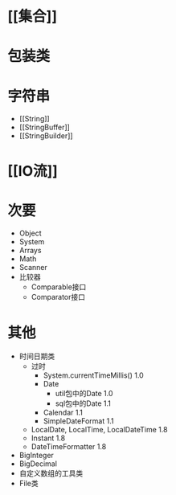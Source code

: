 
# [[集合]]

# 包装类

# 字符串

- [[String]]
- [[StringBuffer]]
- [[StringBuilder]]

# [[IO流]]

# 次要

- Object
- System
- Arrays
- Math
- Scanner
- 比较器
	- Comparable接口
	- Comparator接口

# 其他

- 时间日期类
	- 过时
		- System.currentTimeMillis() 1.0
		- Date
			- util包中的Date 1.0
			- sql包中的Date 1.1
		- Calendar 1.1
		- SimpleDateFormat 1.1
	- LocalDate, LocalTime, LocalDateTime 1.8
	- Instant 1.8
	- DateTimeFormatter 1.8
- BigInteger
- BigDecimal
- 自定义数组的工具类
- File类


